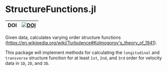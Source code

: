 # StructureFunctions.jl


| **DOI**                           | [![DOI][zenodo-img]][zenodo-latest-url]          |
|-----------------------------------|--------------------------------------------------|

[zenodo-img]: https://zenodo.org/badge/734119226.svg
[zenodo-latest-url]: https://doi.org/10.5281/zenodo.14945669


Given data, calculates varying order structure functions (https://en.wikipedia.org/wiki/Turbulence#Kolmogorov's_theory_of_1941).

This package will implement methods for calculating the `longitudinal` and `transverse` structure function for at least `1st`, `2nd`, and `3rd` order for velocity data in `1D`, `2D`, and `3D`.

